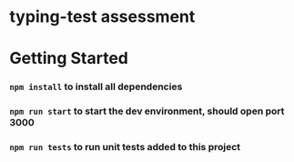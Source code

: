 # typing-test assessment

# Getting Started

### `npm install` to install all dependencies

### `npm run start` to start the dev environment, should open port 3000

### `npm run tests` to run unit tests added to this project
